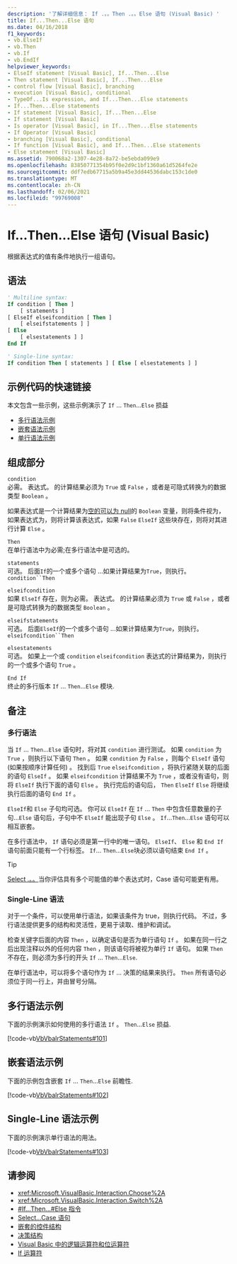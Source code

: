 ```yaml
---
description: '了解详细信息： If .。。Then .。。Else 语句 (Visual Basic) '
title: If...Then...Else 语句
ms.date: 04/16/2018
f1_keywords:
- vb.ElseIf
- vb.Then
- vb.If
- vb.EndIf
helpviewer_keywords:
- ElseIf statement [Visual Basic], If...Then...Else
- Then statement [Visual Basic], If...Then...Else
- control flow [Visual Basic], branching
- execution [Visual Basic], conditional
- TypeOf...Is expression, and If...Then...Else statements
- If...Then...Else statements
- If statement [Visual Basic], If...Then...Else
- If statement [Visual Basic]
- Is operator [Visual Basic], in If...Then...Else statements
- If Operator [Visual Basic]
- branching [Visual Basic], conditional
- If function [Visual Basic], and If...Then...Else statements
- Else statement [Visual Basic]
ms.assetid: 790068a2-1307-4e28-8a72-be5ebda099e9
ms.openlocfilehash: 83850771354b95f0e2d9c1bf1360a61d5264fe2e
ms.sourcegitcommit: ddf7edb67715a5b9a45e3dd44536dabc153c1de0
ms.translationtype: MT
ms.contentlocale: zh-CN
ms.lasthandoff: 02/06/2021
ms.locfileid: "99769008"
---
```

# <a name="ifthenelse-statement-visual-basic"></a>If...Then...Else 语句 (Visual Basic)

根据表达式的值有条件地执行一组语句。

## <a name="syntax"></a>语法

```vb
' Multiline syntax:
If condition [ Then ]
    [ statements ]
[ ElseIf elseifcondition [ Then ]
    [ elseifstatements ] ]
[ Else
    [ elsestatements ] ]
End If

' Single-line syntax:
If condition Then [ statements ] [ Else [ elsestatements ] ]
```

## <a name="quick-links-to-example-code"></a>示例代码的快速链接

本文包含一些示例，这些示例演示了 `If` ... `Then`...`Else` 损益

- [多行语法示例](#multi-line)
- [嵌套语法示例](#nested)
- [单行语法示例](#single-line)

## <a name="parts"></a>组成部分

`condition` \
必需。 表达式。 的计算结果必须为 `True` 或 `False` ，或者是可隐式转换为的数据类型 `Boolean` 。

如果表达式是一个计算结果为[空的可以为 null](../../programming-guide/language-features/data-types/nullable-value-types.md)的 `Boolean` 变量，则将条件视为，如果表达式为，则将计算该表达式，如果[](../nothing.md) `False` `ElseIf` 这些块存在，则将对其进行计算 `Else` 。

`Then` \
在单行语法中为必需;在多行语法中是可选的。

`statements` \
可选。 后面`If`的一个或多个语句 ...如果计算结果为`True`，则执行。 `condition``Then`

`elseifcondition` \
如果 `ElseIf` 存在，则为必需。 表达式。 的计算结果必须为 `True` 或 `False` ，或者是可隐式转换为的数据类型 `Boolean` 。

`elseifstatements` \
可选。 后面`ElseIf`的一个或多个语句 ...如果计算结果为`True`，则执行。 `elseifcondition``Then`

`elsestatements` \
可选。 如果上一个或 `condition` `elseifcondition` 表达式的计算结果为，则执行的一个或多个语句 `True` 。

`End If` \
终止的多行版本 `If` ... `Then`...`Else` 模块.

## <a name="remarks"></a>备注

### <a name="multiline-syntax"></a>多行语法

当 `If` ... `Then`...`Else` 语句时，将对其 `condition` 进行测试。 如果 `condition` 为 `True` ，则执行以下语句 `Then` 。 如果 `condition` 为 `False` ，则每个 `ElseIf` 语句 (如果按顺序计算任何) 。 找到后 `True` `elseifcondition` ，将执行紧随关联的后面的语句 `ElseIf` 。 如果 `elseifcondition` 计算结果不为 `True` ，或者没有语句，则将 `ElseIf` 执行下面的语句 `Else` 。 执行完后的语句后， `Then` `ElseIf` `Else` 将继续执行后面的语句 `End If` 。

`ElseIf`和 `Else` 子句均可选。 你可以 `ElseIf` 在 `If` ... `Then` 中包含任意数量的子句...`Else` 语句后，子句中不 `ElseIf` 能出现子句 `Else` 。 `If`...`Then`...`Else` 语句可以相互嵌套。

在多行语法中， `If` 语句必须是第一行中的唯一语句。 `ElseIf`、 `Else` 和 `End If` 语句前面只能有一个行标签。 `If`... `Then`...`Else`块必须以语句结束 `End If` 。

> [!TIP]
> [Select .。。](select-case-statement.md)当你评估具有多个可能值的单个表达式时，Case 语句可能更有用。

### <a name="single-line-syntax"></a>Single-Line 语法

对于一个条件，可以使用单行语法，如果该条件为 true，则执行代码。 不过，多行语法提供更多的结构和灵活性，更易于读取、维护和调试。

检查关键字后面的内容 `Then` ，以确定语句是否为单行语句 `If` 。 如果在同一行之后出现注释以外的任何内容 `Then` ，则该语句将被视为单行 `If` 语句。 如果 `Then` 不存在，则必须为多行的开头 `If` ... `Then`...`Else`.

在单行语法中，可以将多个语句作为 `If` ... 决策的结果来执行。 `Then` 所有语句必须位于同一行上，并由冒号分隔。

## <a name="multiline-syntax-example"></a>多行语法示例

<a name="multi-line"></a>

下面的示例演示如何使用的多行语法 `If` 。 `Then`...`Else` 损益.

[!code-vb[VbVbalrStatements#101](~/samples/snippets/visualbasic/VS_Snippets_VBCSharp/VbVbalrStatements/VB/class6.vb#101)]

## <a name="nested-syntax-example"></a>嵌套语法示例

<a name="nested"></a>

下面的示例包含嵌套 `If` ... `Then`...`Else` 前瞻性.

[!code-vb[VbVbalrStatements#102](~/samples/snippets/visualbasic/VS_Snippets_VBCSharp/VbVbalrStatements/VB/class6.vb#102)]

## <a name="single-line-syntax-example"></a>Single-Line 语法示例

<a name="single-line"></a> 下面的示例演示单行语法的用法。

[!code-vb[VbVbalrStatements#103](~/samples/snippets/visualbasic/VS_Snippets_VBCSharp/VbVbalrStatements/VB/class6.vb#103)]

## <a name="see-also"></a>请参阅

- <xref:Microsoft.VisualBasic.Interaction.Choose%2A>
- <xref:Microsoft.VisualBasic.Interaction.Switch%2A>
- [#If...Then...#Else 指令](../directives/if-then-else-directives.md)
- [Select...Case 语句](select-case-statement.md)
- [嵌套的控件结构](../../programming-guide/language-features/control-flow/nested-control-structures.md)
- [决策结构](../../programming-guide/language-features/control-flow/decision-structures.md)
- [Visual Basic 中的逻辑运算符和位运算符](../../programming-guide/language-features/operators-and-expressions/logical-and-bitwise-operators.md)
- [If 运算符](../operators/if-operator.md)
